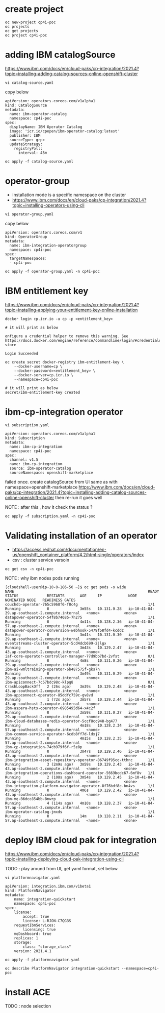 # create project
```
oc new-project cp4i-poc
oc projects
oc get projects
oc project cp4i-poc

```

# adding IBM catalogSource
https://www.ibm.com/docs/en/cloud-paks/cp-integration/2021.4?topic=installing-adding-catalog-sources-online-openshift-cluster


```
vi catalog-source.yaml
```
copy below
```
apiVersion: operators.coreos.com/v1alpha1
kind: CatalogSource
metadata:
  name: ibm-operator-catalog
  namespace: cp4i-poc
spec:
  displayName: IBM Operator Catalog
  image: 'icr.io/cpopen/ibm-operator-catalog:latest'
  publisher: IBM
  sourceType: grpc
  updateStrategy:
    registryPoll:
      interval: 45m
```
```
oc apply -f catalog-source.yaml
```

# operator-group
- installation mode is a specific namespace on the cluster
- https://www.ibm.com/docs/en/cloud-paks/cp-integration/2021.4?topic=installing-operators-using-cli

```
vi operator-group.yaml
```
copy below
```
apiVersion: operators.coreos.com/v1
kind: OperatorGroup
metadata:
  name: ibm-integration-operatorgroup
  namespace: cp4i-poc
spec:
  targetNamespaces:
  - cp4i-poc
```
```
oc apply -f operator-group.yaml -n cp4i-poc
```

# IBM entitlement key
https://www.ibm.com/docs/en/cloud-paks/cp-integration/2021.4?topic=installing-applying-your-entitlement-key-online-installation

```
docker login cp.icr.io -u cp -p <entitlement_key>
```
```
# it will print as below

onfigure a credential helper to remove this warning. See
https://docs.docker.com/engine/reference/commandline/login/#credentials-store

Login Succeeded
```

```
oc create secret docker-registry ibm-entitlement-key \
    --docker-username=cp \
    --docker-password=<entitlement_key> \
    --docker-server=cp.icr.io \
    --namespace=cp4i-poc
```

```
# it will print as below
secret/ibm-entitlement-key created
```

# ibm-cp-integration operator

```
vi subscription.yaml
```

```
apiVersion: operators.coreos.com/v1alpha1
kind: Subscription
metadata:
  name: ibm-cp-integration
  namespace: cp4i-poc
spec:
  channel: v1.5
  name: ibm-cp-integration
  source: ibm-operator-catalog
  sourceNamespace: openshift-marketplace
```
failed once. create catalogSource from UI same as with namespace=openshift-marketplace 
https://www.ibm.com/docs/en/cloud-paks/cp-integration/2021.4?topic=installing-adding-catalog-sources-online-openshift-cluster
then re-run it goes well

NOTE : after this , how it check the status ?

```
oc apply -f subscription.yaml -n cp4i-poc
```


# Validating installation of an operator
- https://access.redhat.com/documentation/en-us/openshift_container_platform/4.2/html-single/operators/index
- csv : cluster service versoin 

```
oc get csv -n cp4i-poc
```

NOTE : why ibm nodes pods running
```
[cloudshell-user@ip-10-0-186-50 ~]$ oc get pods -o wide
NAME                                                             READY   STATUS             RESTARTS       AGE     IP            NODE                                             NOMINATED NODE   READINESS GATES
couchdb-operator-765c5968f6-f8c4g                                1/1     Running            0              3m55s   10.131.0.28   ip-10-41-84-29.ap-southeast-2.compute.internal   <none>           <none>
datapower-operator-54f8b74685-7h275                              1/1     Running            0              4m11s   10.128.2.36   ip-10-41-84-57.ap-southeast-2.compute.internal   <none>           <none>
datapower-operator-conversion-webhook-5479f58fd4-kcddz           1/1     Running            0              3m41s   10.131.0.30   ip-10-41-84-29.ap-southeast-2.compute.internal   <none>           <none>
eventstreams-cluster-operator-5cd4dcb699-2jlgx                   1/1     Running            0              3m43s   10.129.2.47   ip-10-41-84-43.ap-southeast-2.compute.internal   <none>           <none>
iaf-core-operator-controller-manager-77d9bb7bd-2vfst             0/1     Running            0              4m8s    10.131.0.26   ip-10-41-84-29.ap-southeast-2.compute.internal   <none>           <none>
ibm-ai-wmltraining-operator-6b487575f-gks7n                      1/1     Running            0              3m49s   10.131.0.29   ip-10-41-84-29.ap-southeast-2.compute.internal   <none>           <none>
ibm-apiconnect-7c57bdc98c-klpq8                                  0/1     CrashLoopBackOff   2 (26s ago)    3m39s   10.129.2.48   ip-10-41-84-43.ap-southeast-2.compute.internal   <none>           <none>
ibm-appconnect-operator-85ddfc759c-gv8vd                         1/1     Running            1 (72s ago)    3m57s   10.129.2.44   ip-10-41-84-43.ap-southeast-2.compute.internal   <none>           <none>
ibm-aspera-hsts-operator-6985495d64-x4c2f                        1/1     Running            0              3m59s   10.131.0.27   ip-10-41-84-29.ap-southeast-2.compute.internal   <none>           <none>
ibm-cloud-databases-redis-operator-5ccf8cc948-bg477              1/1     Running            0              4m18s   10.128.2.34   ip-10-41-84-57.ap-southeast-2.compute.internal   <none>           <none>
ibm-common-service-operator-6cdb8ff7d-ldxj7                      1/1     Running            0              4m15s   10.128.2.35   ip-10-41-84-57.ap-southeast-2.compute.internal   <none>           <none>
ibm-cp-integration-74cb979f6f-r5z8p                              1/1     Running            0              3m47s   10.129.2.46   ip-10-41-84-43.ap-southeast-2.compute.internal   <none>           <none>
ibm-integration-asset-repository-operator-86749f95cc-tthnc       1/1     Running            3 (2m9s ago)   3m59s   10.129.2.43   ip-10-41-84-43.ap-southeast-2.compute.internal   <none>           <none>
ibm-integration-operations-dashboard-operator-5669bcdc67-6mf8v   1/1     Running            2 (108s ago)   3m54s   10.129.2.45   ip-10-41-84-43.ap-southeast-2.compute.internal   <none>           <none>
ibm-integration-platform-navigator-operator-8f76bdf8c-bn4vs      1/1     Running            0              4m6s    10.129.2.42   ip-10-41-84-43.ap-southeast-2.compute.internal   <none>           <none>
ibm-mq-86dcc854bb-8nwrp                                          1/1     Running            4 (114s ago)   4m10s   10.128.2.37   ip-10-41-84-57.ap-southeast-2.compute.internal   <none>           <none>
ibm-operator-catalog-jmxds                                       1/1     Running            0              14m     10.128.2.11   ip-10-41-84-57.ap-southeast-2.compute.internal   <none>           <none>
```



# deploy IBM cloud pak for integration
https://www.ibm.com/docs/en/cloud-paks/cp-integration/2021.4?topic=installing-deploying-cloud-pak-integration-using-cli

TODO : play around from UI, get yaml format, set below 

```
vi platformnavigator.yaml
```

```
apiVersion: integration.ibm.com/v1beta1
kind: PlatformNavigator
metadata:
    name: integration-quickstart
    namespace: cp4i-poc
spec:
    license:
        accept: true
        license: L-RJON-C7QG3S
    requestIbmServices:
        licensing: true
    mqDashboard: true
    replicas: 1
    storage:
        class: "storage_class"
    version: 2021.4.1
``` 


```
oc apply -f platformnavigator.yaml
```

```
oc describe PlatformNavigator integration-quickstart --namespace=cp4i-poc
```
# install ACE
TODO : node selection
